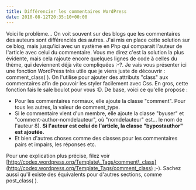 ```yaml
---
title: Différencier les commentaires WordPress
date: 2010-08-12T20:35:10+00:00
---
```


Voici le problème... On voit souvent sur des blogs que les commentaires des auteurs sont différenciés des autres. J'ai mis en place cette solution sur ce blog, mais jusqu'ici avec un système en Php qui comparait l'auteur de l'article avec celui du commentaire. Vous me direz c'est la solution la plus évidente, mais cela rajoute encore quelques lignes de code à celles du thème, qui deviennent déjà vite compliquées :-?. Je vais vous présenter ici une fonction WordPress très utile que je viens juste de découvrir : comment\_class( ). On l'utilise pour ajouter des attributs "class" aux commentaires afin de pouvoir les styler facilement avec Css. En gros, cette fonction fais le sale boulot pour vous :D. De base, voici ce qu'elle propose :

*   Pour les commentaires normaux, elle ajoute la classe "comment". Pour tous les autres, la valeur de comment\_type.
*   Si le commentaire vient d'un membre, elle ajoute la classe "byuser" et "comment-author-nomdelauteur", où "nomdelauteur" est... le nom de l'auteur 8). **Si l'auteur est celui de l'article, la classe "bypostauthor" est ajoutée.**
*   Et bien d'autres choses comme des classes pour les commentaires pairs et impairs, les réponses etc.

Pour une explication plus précise, filez voir [http://codex.wordpress.org/Template\_Tags/comment\_class](http://codex.wordpress.org/Template_Tags/comment_class) ;-). Sachez aussi qu'il existe des équivalents pour d'autres sections, comme post\_class( ).
